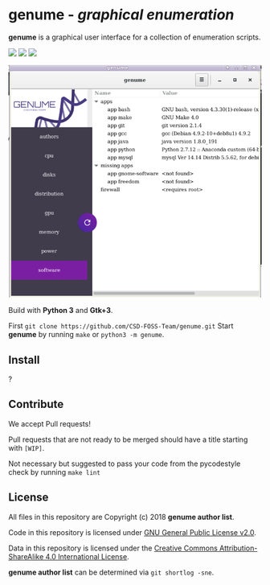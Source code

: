# genume - *graphical enumeration*

**genume** is a graphical user interface for a collection of enumeration scripts.

![](https://img.shields.io/travis/CSD-FOSS-Team/genume.svg)
![](https://img.shields.io/badge/python-3.3,%203.4,%203.5,%203.6-blue.svg)
![](https://img.shields.io/badge/license-GPLv2-lightgrey.svg)

![Alt text](data/images/screenshot_genume.png?raw=true "")


Build with **Python 3** and **Gtk+3**.

First `git clone https://github.com/CSD-FOSS-Team/genume.git`
Start **genume** by running `make` or `python3 -m genume`.

## Install

?

## Contribute

We accept Pull requests!

Pull requests that are not ready to be merged should have a title starting with `[WIP]`.

Not necessary but suggested to pass your code from the pycodestyle check by running `make lint`

## License

All files in this repository are Copyright (c) 2018 **genume author list**.

Code in this repository is licensed under [GNU General Public License v2.0](https://www.gnu.org/licenses/old-licenses/gpl-2.0.en.html).

Data in this repository is licensed under the
[Creative Commons Attribution-ShareAlike 4.0 International License](http://creativecommons.org/licenses/by-sa/4.0/).

**genume author list** can be determined via `git shortlog -sne`.
